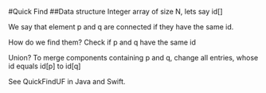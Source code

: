 #Quick Find 
##Data structure
Integer array of size N, lets say id[]

We say that element p and q are connected if they have the same id.

How do we find them? Check if p and q have the same id

Union? To merge components containing p and q, change all entries, whose id equals id[p] to id[q]

See QuickFindUF in Java and Swift.

